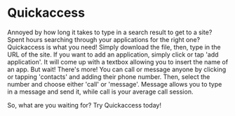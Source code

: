 # Quickaccess
Annoyed by how long it takes to type in a search result to get to a site? Spent hours searching through your applications for
the right one? Quickaccess is what you need! Simply download the file, then, type in the URL of the site. If you want to add
an application, simply click or tap 'add application'. It will come up with a textbox allowing you to insert the name of an 
app. But wait! There's more! You can call or message anyone by clicking or tapping 'contacts' and adding their phone number. 
Then, select the number and choose either 'call' or 'message'. Message allows you to type in a message and send it, while call
is your average call session.

So, what are you waiting for? Try Quickaccess today!
